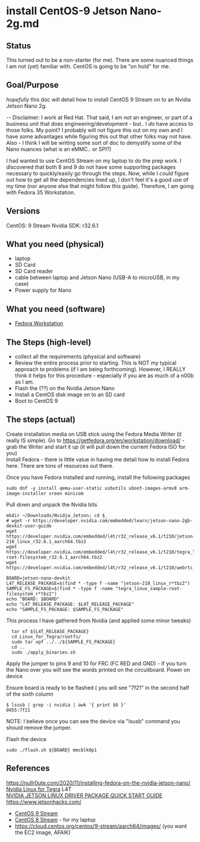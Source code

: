 # install CentOS-9 Jetson Nano-2g.md

## Status
This turned out to be a non-starter (for me).  There are some nuanced things I am not (yet) familiar with.  CentOS is going to be "on hold" for me.

## Goal/Purpose
*hopefully* this doc will detail how to install CentOS 9 Stream on to an Nvidia Jetson Nano 2g.

-- Disclaimer:  I work at Red Hat.  That said, I am *not* an engineer, or part of a business unit that does engineering/development - but.. I *do* have access to those folks.  My point?  I probably will not figure this out on my own and I have some advantages while figuring this out that other folks may not have.
Also - I think I will be writing some sort of doc to demystify some of the Nano nuances (what is an eMMC.. or SPI?)

I had wanted to use CentOS Stream on my laptop to do the prep work.  I discovered that both 8 and 9 do not have some supporting packages necessary to quickly/easily go through the steps.  Now, while I *could* figure out how to get all the dependencies lined up, I don't feel it's a good use of my time (nor anyone else that might follow this guide).  Therefore, I am going with Fedora 35 Workstation.

## Versions
CentOS: 9 Stream
Nvidia SDK: r32.6.1

## What you need (physical)
* laptop  
* SD Card
* SD Card reader
* cable between laptop and Jetson Nano (USB-A to microUSB, in my case)
* Power supply for Nano 

## What you need (software)
* [Fedora Workstation](https://getfedora.org/en/workstation/download/)

## The Steps (high-level)

* collect all the requirements (physical and software)  
* Review the entire process prior to starting.  This is NOT my typical approach to problems (if I am being forthcoming).  However, I REALLY think it helps for this procedure - especially if you are as much of a n00b as I am.  
* Flash the (??) on the Nvidia Jetson Nano   
* Install a CentOS disk image on to an SD card  
* Boot to CentOS 9

## The steps (actual)
Create installation media on USB stick using the Fedora Media Writer (it really IS simple).  Go to https://getfedora.org/en/workstation/download/ - grab the Writer and start it up (it will pull down the current Fedora ISO for you)   
Install Fedora - there is little value in having me detail how to install Fedora here.  There are tons of resources out there.  

Once you have Fedora installed and running, install the following packages
```
sudo dnf -y install qemu-user-static usbutils uboot-images-armv8 arm-image-installer sreen minicom
```

Pull down and unpack the Nvidia bits
```
mkdir ~/Downloads/Nvidia_Jetson; cd $_
# wget -r https://developer.nvidia.com/embedded/learn/jetson-nano-2gb-devkit-user-guide
wget https://developer.nvidia.com/embedded/l4t/r32_release_v6.1/t210/jetson-210_linux_r32.6.1_aarch64.tbz2
wget https://developer.nvidia.com/embedded/l4t/r32_release_v6.1/t210/tegra_linux_sample-root-filesystem_r32.6.1_aarch64.tbz2
wget https://developer.nvidia.com/embedded/l4t/r32_release_v6.1/t210/webrtc_r32.6.1_aarch64.tbz2

BOARD=jetson-nano-devkit
L4T_RELEASE_PACKAGE=$(find * -type f -name "jetson-210_linux_r*tbz2")
SAMPLE_FS_PACKAGE=$(find * -type f -name "tegra_linux_sample-root-filesystem_r*tbz2")
echo "BOARD: $BOARD"
echo "L4T_RELEASE_PACKAGE: $L4T_RELEASE_PACKAGE"
echo "SAMPLE_FS_PACKAGE: $SAMPLE_FS_PACKAGE"
```

This process I have gathered from Nvidia (and applied some minor tweaks)
```
  tar xf ${L4T_RELEASE_PACKAGE}
  cd Linux_for_Tegra/rootfs/
  sudo tar xpf ../../${SAMPLE_FS_PACKAGE}
  cd ..
  sudo ./apply_binaries.sh
```

Apply the jumper to pins 9 and 10 for FRC (FC RED and GND) - if you turn the Nano over you will see the words printed on the circuitboard.  Power on device

Ensure board is ready to be flashed ( you will see "7f21" in the second half of the sixth column
```
$ lsusb | grep -i nvidia | awk '{ print $6 }'
0955:7f21
```
NOTE:  I believe once you can see the device via "lsusb" command you should remove the jumper.

Flash the device
```
sudo ./flash.sh ${BOARD} mmcblk0p1
```
 
## References
https://nullr0ute.com/2020/11/installing-fedora-on-the-nvidia-jetson-nano/   
[Nvidia Linux for Tegra](https://developer.nvidia.com/embedded/linux-tegra) L4T   
[NVIDIA JETSON LINUX DRIVER PACKAGE QUICK START GUIDE](https://developer.download.nvidia.com/embedded/L4T/r32_Release_v4.4/r32_Release_v4.4-GMC3/T210/l4t_quick_start_guide.txt)  
https://www.jetsonhacks.com/

* [CentOS 9 Stream](https://centos.org/)  
* [CentOS 8 Stream](https://centos.org/) - for my laptop
* https://cloud.centos.org/centos/9-stream/aarch64/images/ (you want the EC2 image, AFAIK)
